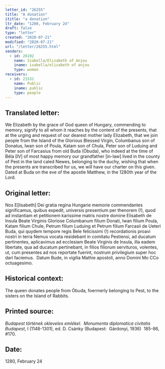 ```yaml
---
letter_id: "26255"
title: "A donation"
ititle: "a donation"
ltr_date: "1280, February 24"
draft: false
type: "letter"
created: "2020-07-21"
modified: "2020-07-21"
url: "/letter/26255.html"
senders:
  - id: 26192
    name: Isabella/Elizabeth of Anjou
    iname: isabella/elizabeth of anjou
    type: woman
receivers:
  - id: 21531
    name: Public
    iname: public
    type: people
---
```

<h2> Translated letter:</h2><p>We Elizabeth by the grace of God queen of Hungary, commending to memory, signify to all whom it reaches by the content of the presents, that at the urging and request of our dearest mother lady Elizabeth, that we join people from the Island of the Glorious Blessed Virgin, Columbanus son of Donatus, Iwan son of Poula, Katam son of Chula, Peter son of Luduing and Peter son of Farcasius from old Buda (Óbuda), who indeed at the time of Béla [IV] of most happy memory our grandfather [in-law] lived in the county of Pest in the land caled Newes, belonging to the duchy, wishing that when the presents are transcribed for us, we will have our charter on this given.&nbsp; Dated at Buda on the eve of the apostle Matthew, in the 1280th year of the Lord.</p><h2 class="mt-4"> Original letter:</h2><p>Nos E[lisabeth] Dei gratia regina Hungarie memorie commendantes significamus, quibus expedit, universis presentium per thenorem (!), quod ad instantiam et petitionem karissime matris nostre domine Elisabeth de Insula Beate Virginis Gloriose Columbanum filium Donati, Iwan filium Poula, Katam filium Chule, Petrum filium Luduing et Petrum filium Farcasii de Ueteri Buda, qui quydem tempore regis Bele felicissimi (!) recordationis proavi nostri in terra Nemus vocata residebant in comitatu Pestiensi, ad ducatum pertinentes, aplicavimus ad ecclesiam Beate Virginis de Insula, illa eadem libertate, qua ad ducatum pertinebant, in filios filiorum servituros, volentes, ut, cum presentes ad nos reportate fuerint, nostrum privilegium super hoc dari faciemus.&nbsp; Datum Bude, in vigilia Mathie apostoli, anno Domini Mo CCo octuagesimo.</p><h2 class="mt-4"> Historical context:</h2><p>The queen donates people from Óbuda, foermerly belonging to Pest, to the sisters on the Island of Rabbits.</p><h2 class="mt-4"> Printed source:</h2><p><i>Budapest történek okleveles emlékel.&nbsp; Monumenta diplomatica civitatis Budapest</i>, I (1148-1301), ed. D. Csánky (Budapest:&nbsp; Gárdonyi, 1936)&nbsp; 185-86, #170.</p><h2 class="mt-4"> Date:</h2>1280, February 24